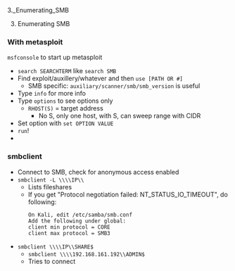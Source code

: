 3._Enumerating_SMB

3. Enumerating SMB

### With metasploit
`msfconsole` to start up metasploit
- `search SEARCHTERM` like `search SMB`
- Find exploit/auxillery/whatever and then `use [PATH OR #]`
	- SMB specific: `auxiliary/scanner/smb/smb_version` is useful
- Type `info` for more info
- Type `options` to see options only
	- `RHOST(S)` = target address
		- No S, only one host, with S, can sweep range with CIDR
- Set option with `set OPTION VALUE`
- `run`!
- 
### smbclient
- Connect to SMB, check for anonymous access enabled
- `smbclient -L \\\\IP\\`
	- Lists fileshares
	- If you get "Protocol negotiation failed: NT_STATUS_IO_TIMEOUT", do following:
		```
		On Kali, edit /etc/samba/smb.conf
		Add the following under global:
		client min protocol = CORE
		client max protocol = SMB3
		```
- `smbclient \\\\IP\\SHARE$`
	- `smbclient \\\\192.168.161.192\\ADMIN$`
	- Tries to connect